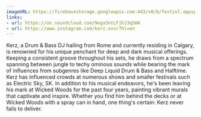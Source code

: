 ```yaml
---
imageURL: https://firebasestorage.googleapis.com:443/v0/b/festivl.appspot.com/o/userContent%2FA13840E8-46B1-4F08-9024-A5B000001FFC.png?alt=media&token=c760416b-289c-42b8-856b-ea14b011f01a
links:
- url: https://on.soundcloud.com/9ega3ntLFjhJ3q5HA
- url: https://www.instagram.com/kerz.xxv/?hl=en
---
```

Kerz, a Drum & Bass DJ hailing from Rome and currently residing in Calgary, is renowned for his unique penchant for deep and dark musical offerings. Keeping a consistent groove throughout his sets, he draws from a spectrum spanning between jungle to techy ominous sounds while bearing the mark of influences from subgenres like Deep Liquid Drum & Bass and Halftime. 
Kerz has influenced crowds at numerous shows and smaller festivals such as Electric Sky, SK. In addition to his musical endeavors, he's been leaving his mark at Wicked Woods for the past four years, painting vibrant murals that captivate and inspire.
Whether you find him behind the decks or at Wicked Woods with a spray can in hand, one thing's certain: Kerz never fails to deliver.